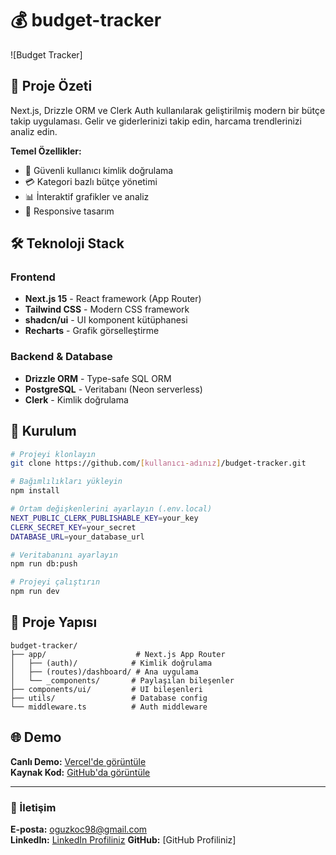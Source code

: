 # 💰 budget-tracker

![Budget Tracker]

## 🎯 Proje Özeti

Next.js, Drizzle ORM ve Clerk Auth kullanılarak geliştirilmiş modern bir bütçe takip uygulaması. Gelir ve giderlerinizi takip edin, harcama trendlerinizi analiz edin.

**Temel Özellikler:**

- 🔐 Güvenli kullanıcı kimlik doğrulama
- 💳 Kategori bazlı bütçe yönetimi
- 📊 İnteraktif grafikler ve analiz
- 📱 Responsive tasarım

## 🛠️ Teknoloji Stack

### Frontend

- **Next.js 15** - React framework (App Router)
- **Tailwind CSS** - Modern CSS framework
- **shadcn/ui** - UI komponent kütüphanesi
- **Recharts** - Grafik görselleştirme

### Backend & Database

- **Drizzle ORM** - Type-safe SQL ORM
- **PostgreSQL** - Veritabanı (Neon serverless)
- **Clerk** - Kimlik doğrulama

## 🚀 Kurulum

```bash
# Projeyi klonlayın
git clone https://github.com/[kullanıcı-adınız]/budget-tracker.git

# Bağımlılıkları yükleyin
npm install

# Ortam değişkenlerini ayarlayın (.env.local)
NEXT_PUBLIC_CLERK_PUBLISHABLE_KEY=your_key
CLERK_SECRET_KEY=your_secret
DATABASE_URL=your_database_url

# Veritabanını ayarlayın
npm run db:push

# Projeyi çalıştırın
npm run dev
```

## 📁 Proje Yapısı

```
budget-tracker/
├── app/                    # Next.js App Router
│   ├── (auth)/            # Kimlik doğrulama
│   ├── (routes)/dashboard/ # Ana uygulama
│   └── _components/       # Paylaşılan bileşenler
├── components/ui/         # UI bileşenleri
├── utils/                 # Database config
└── middleware.ts          # Auth middleware
```

## 🌐 Demo

**Canlı Demo:** [Vercel'de görüntüle](#)  
**Kaynak Kod:** [GitHub'da görüntüle](#)

---

### 📧 İletişim

**E-posta:** oguzkoc98@gmail.com  
**LinkedIn:** [LinkedIn Profiliniz](https://www.linkedin.com/in/oguzkoc98/)
**GitHub:** [GitHub Profiliniz]
